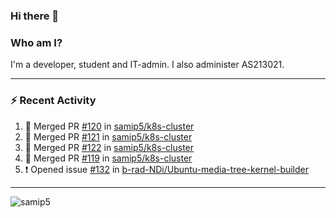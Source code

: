 ### Hi there 👋

### Who am I?
I'm a developer, student and IT-admin. I also administer AS213021.

---
### :zap: Recent Activity
<!--START_SECTION:activity-->
1. 🎉 Merged PR [#120](https://github.com/samip5/k8s-cluster/pull/120) in [samip5/k8s-cluster](https://github.com/samip5/k8s-cluster)
2. 🎉 Merged PR [#121](https://github.com/samip5/k8s-cluster/pull/121) in [samip5/k8s-cluster](https://github.com/samip5/k8s-cluster)
3. 🎉 Merged PR [#122](https://github.com/samip5/k8s-cluster/pull/122) in [samip5/k8s-cluster](https://github.com/samip5/k8s-cluster)
4. 🎉 Merged PR [#119](https://github.com/samip5/k8s-cluster/pull/119) in [samip5/k8s-cluster](https://github.com/samip5/k8s-cluster)
5. ❗️ Opened issue [#132](https://github.com/b-rad-NDi/Ubuntu-media-tree-kernel-builder/issues/132) in [b-rad-NDi/Ubuntu-media-tree-kernel-builder](https://github.com/b-rad-NDi/Ubuntu-media-tree-kernel-builder)
<!--END_SECTION:activity-->
---

<img align="center" src="https://github-readme-stats.vercel.app/api?username=samip5&show_icons=true" alt="samip5" />
